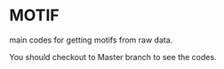# MOTIF
main codes for getting motifs from raw data.

You should checkout to Master branch to see the codes.
